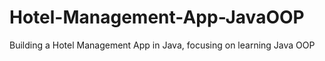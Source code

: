 # Hotel-Management-App-JavaOOP
Building a Hotel Management App in Java, focusing on learning Java OOP
